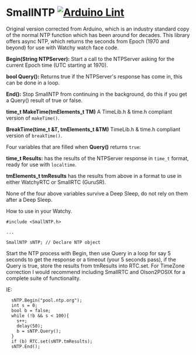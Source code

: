 # SmallNTP [![Arduino Lint](https://github.com/GuruSR/SmallNTP/actions/workflows/main.yml/badge.svg)](https://github.com/GuruSR/SmallNTP/actions/workflows/main.yml)
Original version corrected from Arduino, which is an industry standard copy of the normal NTP function which has been around for decades.  This library offers async NTP, which returns the seconds from Epoch (1970 and beyond) for use with Watchy watch face code.

 **Begin(String NTPServer):**  Start a call to the NTPServer asking for the current Epoch time (UTC starting at 1970).
 
 **bool Query():**  Returns true if the NTPServer's response has come in, this can be done in a loop.
 
 **End():**  Stop SmallNTP from continuing in the background, do this if you get a Query() result of true or false.
 
 **time_t MakeTime(tmElements_t TM)** A TimeLib.h & time.h compliant version of `makeTime()`.
 
 **BreakTime(time_t &T, tmElements_t &TM)**  TimeLib.h & time.h compliant version of `breakTime()`.

 
 Four variables that are filled when **Query()** returns `true`:
 
 **time_t Results:** has the results of the NTPServer response in `time_t` format, ready for use with `localtime`.

 **tmElements_t tmResults** has the results from above in a format to use in either WatchyRTC or SmallRTC (GuruSR).

 None of the four above variables survive a Deep Sleep, do not rely on them after a Deep Sleep.

How to use in your Watchy.

`#include <SmallNTP.h>`

`...`

`SmallNTP sNTP; // Declare NTP object`

Start the NTP process with Begin, then use Query in a loop for say 5 seconds to get the response or a timeout (your 5 seconds pass), if the Query is true, store the results from tmResults into RTC.set.  For TimeZone correction I would recommend including SmallRTC and Olson2POSIX for a complete suite of functionality.

IE:

```
  sNTP.Begin("pool.ntp.org");
  int s = 0;
  bool b = false;
  while (!b && s < 100){
    s++;
    delay(50);
    b = sNTP.Query();
  }
  if (b) RTC.set(sNTP.tmResults);
  sNTP.End();
```
